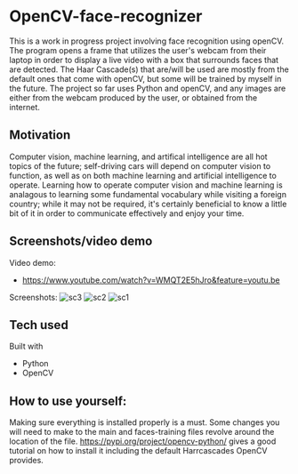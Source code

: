 # OpenCV-face-recognizer
This is a work in progress project involving face recognition using openCV. The program opens a frame that utilizes the user's webcam from their laptop in order to display a live video with a box that surrounds faces that are detected. The Haar Cascade(s) that are/will be used are mostly from the default ones that come with openCV, but some will be trained by myself in the future. The project so far uses Python and openCV, and any images are either from the webcam produced by the user, or obtained from the internet.

## Motivation
Computer vision, machine learning, and artifical intelligence are all hot topics of the future; self-driving cars will depend on computer vision to function, as well as on both machine learning and artificial intelligence to operate. Learning how to operate computer vision and machine learning is analagous to learning some fundamental vocabulary while visiting a foreign country; while it may not be required, it's certainly beneficial to know a little bit of it in order to communicate effectively and enjoy your time. 

## Screenshots/video demo
Video demo: 
- https://www.youtube.com/watch?v=WMQT2E5hJro&feature=youtu.be

Screenshots:
![sc3](https://i.ibb.co/bNMPPDS/sc3.png)
![sc2](https://i.ibb.co/NTnhyCf/sc2.png)
![sc1](https://i.ibb.co/N2kZdV5/sc1.png)

## Tech used
Built with
 - Python
 - OpenCV
 
 ## How to use yourself:
 Making sure everything is installed properly is a must. Some changes you will need to make to the main and faces-training files revolve around the location of the file. https://pypi.org/project/opencv-python/ gives a good tutorial on how to install it including the default Harrcascades OpenCV provides. 
